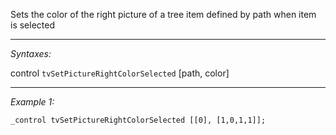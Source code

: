 Sets the color of the right picture of a tree item defined by path when item is selected


---
*Syntaxes:*

control `tvSetPictureRightColorSelected` [path, color]

---
*Example 1:*

```sqf
_control tvSetPictureRightColorSelected [[0], [1,0,1,1]];
```
